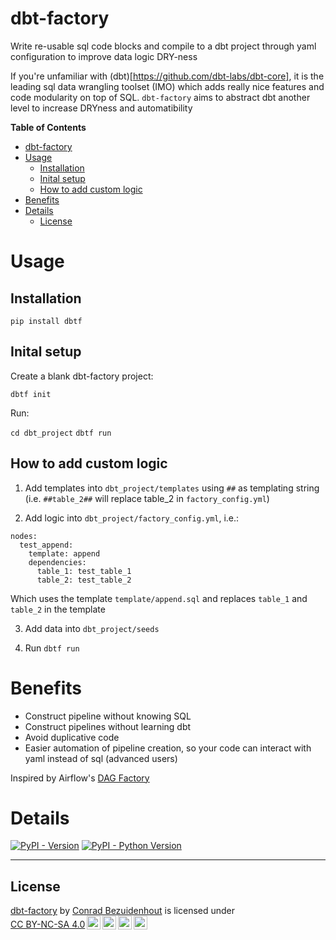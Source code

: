 # dbt-factory

Write re-usable sql code blocks and compile to a dbt project through yaml configuration to improve data logic DRY-ness

If you're unfamiliar with (dbt)[https://github.com/dbt-labs/dbt-core], it is the leading sql data wrangling toolset (IMO) which adds really nice features and code modularity on top of SQL. `dbt-factory` aims to abstract dbt another level to increase DRYness and automatibility

**Table of Contents**

- [dbt-factory](#dbt-factory)
- [Usage](#usage)
  - [Installation](#installation)
  - [Inital setup](#inital-setup)
  - [How to add custom logic](#how-to-add-custom-logic)
- [Benefits](#benefits)
- [Details](#details)
  - [License](#license)


# Usage

## Installation

```console
pip install dbtf
```

## Inital setup

Create a blank dbt-factory project:

`dbtf init`

Run: 

`cd dbt_project`
`dbtf run`

## How to add custom logic

1. Add templates into `dbt_project/templates` using `##` as templating string (i.e. `##table_2##` will replace table_2 in `factory_config.yml`)

2. Add logic into `dbt_project/factory_config.yml`, i.e.:

```
nodes:
  test_append:
    template: append
    dependencies:
      table_1: test_table_1
      table_2: test_table_2
```

Which uses the template `template/append.sql` and replaces `table_1` and `table_2` in the template

3. Add data into `dbt_project/seeds`

4. Run `dbtf run`


# Benefits

- Construct pipeline without knowing SQL
- Construct pipelines without learning dbt
- Avoid duplicative code
- Easier automation of pipeline creation, so your code can interact with yaml instead of sql (advanced users)


Inspired by Airflow's [DAG Factory](https://github.com/ajbosco/dag-factory)



# Details

[![PyPI - Version](https://img.shields.io/pypi/v/dbtf.svg)](https://pypi.org/project/dbtf)
[![PyPI - Python Version](https://img.shields.io/pypi/pyversions/dbtf.svg)](https://pypi.org/project/dbtf)

-----

## License

<p xmlns:cc="http://creativecommons.org/ns#" xmlns:dct="http://purl.org/dc/terms/"><a property="dct:title" rel="cc:attributionURL" href="https://github.com/conradbez/dbt-factory">dbt-factory</a> by <a rel="cc:attributionURL dct:creator" property="cc:attributionName" href="https://conradbezuidenhout.com">Conrad Bezuidenhout</a> is licensed under <a href="http://creativecommons.org/licenses/by-nc-sa/4.0/?ref=chooser-v1" target="_blank" rel="license noopener noreferrer" style="display:inline-block;">CC BY-NC-SA 4.0<img style="height:22px!important;margin-left:3px;vertical-align:text-bottom;" src="https://mirrors.creativecommons.org/presskit/icons/cc.svg?ref=chooser-v1"><img style="height:22px!important;margin-left:3px;vertical-align:text-bottom;" src="https://mirrors.creativecommons.org/presskit/icons/by.svg?ref=chooser-v1"><img style="height:22px!important;margin-left:3px;vertical-align:text-bottom;" src="https://mirrors.creativecommons.org/presskit/icons/nc.svg?ref=chooser-v1"><img style="height:22px!important;margin-left:3px;vertical-align:text-bottom;" src="https://mirrors.creativecommons.org/presskit/icons/sa.svg?ref=chooser-v1"></a></p>